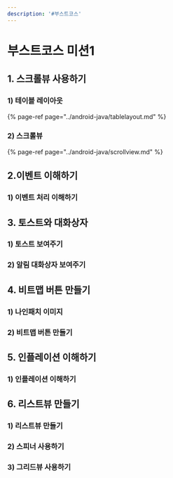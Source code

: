 ```yaml
---
description: '#부스트코스'
---
```


# 부스트코스 미션1

## 1. 스크롤뷰 사용하기

### 1\) 테이블 레이아웃 

{% page-ref page="../android-java/tablelayout.md" %}

### 2\) 스크롤뷰

{% page-ref page="../android-java/scrollview.md" %}

## 2.이벤트 이해하기 

### 1\) 이벤트 처리 이해하기

## 3. 토스트와 대화상자 

### 1\) 토스트 보여주기

### 2\) 알림 대화상자 보여주기

## 4. 비트맵 버튼 만들기

### 1\) 나인패치 이미지

### 2\) 비트맵 버튼 만들기

## 5. 인플레이션 이해하기

### 1\) 인플레이션 이해하기

## 6. 리스트뷰 만들기

### 1\) 리스트뷰 만들기

### 2\) 스피너 사용하기 

### 3\) 그리드뷰 사용하기















